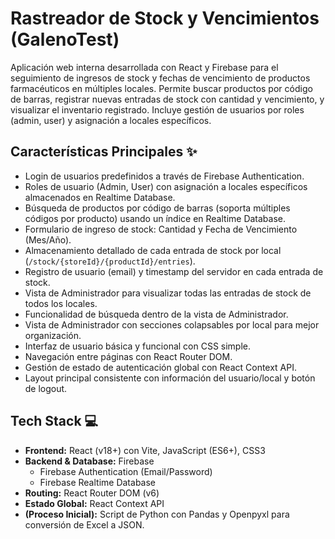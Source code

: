 # Rastreador de Stock y Vencimientos (GalenoTest)

Aplicación web interna desarrollada con React y Firebase para el seguimiento de ingresos de stock y fechas de vencimiento de productos farmacéuticos en múltiples locales. Permite buscar productos por código de barras, registrar nuevas entradas de stock con cantidad y vencimiento, y visualizar el inventario registrado. Incluye gestión de usuarios por roles (admin, user) y asignación a locales específicos.

## Características Principales ✨

* Login de usuarios predefinidos a través de Firebase Authentication.
* Roles de usuario (Admin, User) con asignación a locales específicos almacenados en Realtime Database.
* Búsqueda de productos por código de barras (soporta múltiples códigos por producto) usando un índice en Realtime Database.
* Formulario de ingreso de stock: Cantidad y Fecha de Vencimiento (Mes/Año).
* Almacenamiento detallado de cada entrada de stock por local (`/stock/{storeId}/{productId}/entries`).
* Registro de usuario (email) y timestamp del servidor en cada entrada de stock.
* Vista de Administrador para visualizar todas las entradas de stock de todos los locales.
* Funcionalidad de búsqueda dentro de la vista de Administrador.
* Vista de Administrador con secciones colapsables por local para mejor organización.
* Interfaz de usuario básica y funcional con CSS simple.
* Navegación entre páginas con React Router DOM.
* Gestión de estado de autenticación global con React Context API.
* Layout principal consistente con información del usuario/local y botón de logout.

## Tech Stack 💻

* **Frontend:** React (v18+) con Vite, JavaScript (ES6+), CSS3
* **Backend & Database:** Firebase
    * Firebase Authentication (Email/Password)
    * Firebase Realtime Database
* **Routing:** React Router DOM (v6)
* **Estado Global:** React Context API
* **(Proceso Inicial):** Script de Python con Pandas y Openpyxl para conversión de Excel a JSON.
